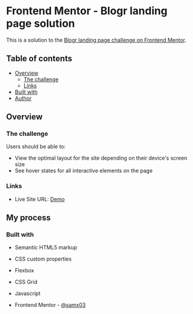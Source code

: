 # Frontend Mentor - Blogr landing page solution

This is a solution to the [Blogr landing page challenge on Frontend Mentor](https://www.frontendmentor.io/challenges/blogr-landing-page-EX2RLAApP).

## Table of contents

- [Overview](#overview)
  - [The challenge](#the-challenge)
  - [Links](#links)
- [Built with](#built-with)
- [Author](#author)


## Overview

### The challenge

Users should be able to:

- View the optimal layout for the site depending on their device's screen size
- See hover states for all interactive elements on the page

### Links

- Live Site URL: [Demo](https://bllogrr.netlify.app/)

## My process

### Built with

- Semantic HTML5 markup
- CSS custom properties
- Flexbox
- CSS Grid
- Javascript

- Frontend Mentor - [@samx03](https://www.frontendmentor.io/profile/samx03)
